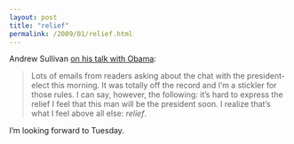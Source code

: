 ```yaml
---
layout: post
title: "relief"
permalink: /2009/01/relief.html
---
```


<p>Andrew Sullivan <a href="http://andrewsullivan.theatlantic.com/the_daily_dish/2009/01/sorry-no-detail.html">on his talk with Obama</a>:</p>

<blockquote>
  Lots of emails from readers asking about the chat with the president-elect this morning. It was totally off the record and I&#8217;m a stickler for those rules. I can say, however, the following: it&#8217;s hard to express the relief I feel that this man will be the president soon. I realize that&#8217;s what I feel above all else: <em>relief</em>.
</blockquote>

<p>I&#8217;m looking forward to Tuesday.</p>


